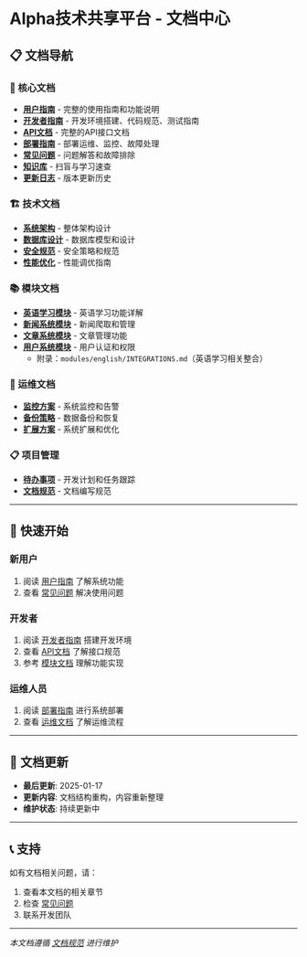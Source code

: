 # Alpha技术共享平台 - 文档中心

## 📋 文档导航

### 🚀 核心文档
- **[用户指南](GUIDE.md)** - 完整的使用指南和功能说明
- **[开发者指南](DEVELOPMENT.md)** - 开发环境搭建、代码规范、测试指南
- **[API文档](API.md)** - 完整的API接口文档
- **[部署指南](DEPLOYMENT.md)** - 部署运维、监控、故障处理
- **[常见问题](FAQ.md)** - 问题解答和故障排除
- **[知识库](KNOWLEDGEBASE.md)** - 扫盲与学习速查
- **[更新日志](CHANGELOG.md)** - 版本更新历史

### 🏗️ 技术文档
- **[系统架构](technical/ARCHITECTURE.md)** - 整体架构设计
- **[数据库设计](technical/DATABASE.md)** - 数据库模型和设计
- **[安全规范](technical/SECURITY.md)** - 安全策略和规范
- **[性能优化](technical/PERFORMANCE.md)** - 性能调优指南

### 📚 模块文档
- **[英语学习模块](modules/ENGLISH_LEARNING.md)** - 英语学习功能详解
- **[新闻系统模块](modules/NEWS_SYSTEM.md)** - 新闻爬取和管理
- **[文章系统模块](modules/ARTICLE_SYSTEM.md)** - 文章管理功能
- **[用户系统模块](modules/USER_SYSTEM.md)** - 用户认证和权限
  - 附录：`modules/english/INTEGRATIONS.md`（英语学习相关整合）

### 🔧 运维文档
- **[监控方案](operations/MONITORING.md)** - 系统监控和告警
- **[备份策略](operations/BACKUP.md)** - 数据备份和恢复
- **[扩展方案](operations/SCALING.md)** - 系统扩展和优化

### 📋 项目管理
- **[待办事项](TODO.md)** - 开发计划和任务跟踪
- **[文档规范](DOCUMENTATION_STANDARDS.md)** - 文档编写规范

---

## 🎯 快速开始

### 新用户
1. 阅读 [用户指南](GUIDE.md) 了解系统功能
2. 查看 [常见问题](FAQ.md) 解决使用问题

### 开发者
1. 阅读 [开发者指南](DEVELOPMENT.md) 搭建开发环境
2. 查看 [API文档](API.md) 了解接口规范
3. 参考 [模块文档](modules/) 理解功能实现

### 运维人员
1. 阅读 [部署指南](DEPLOYMENT.md) 进行系统部署
2. 查看 [运维文档](operations/) 了解运维流程

---

## 📝 文档更新

- **最后更新**: 2025-01-17
- **更新内容**: 文档结构重构，内容重新整理
- **维护状态**: 持续更新中

---

## 📞 支持

如有文档相关问题，请：
1. 查看本文档的相关章节
2. 检查 [常见问题](FAQ.md)
3. 联系开发团队

---

*本文档遵循 [文档规范](DOCUMENTATION_STANDARDS.md) 进行维护*
